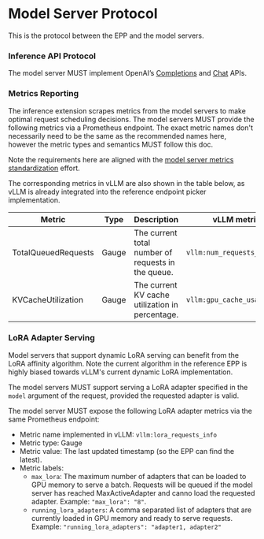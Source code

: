 # Model Server Protocol

This is the protocol between the EPP and the model servers.

### Inference API Protocol

The model server MUST implement OpenAI’s [Completions](https://platform.openai.com/docs/api-reference/completions)
and [Chat](https://platform.openai.com/docs/api-reference/chat) APIs.

### Metrics Reporting

The inference extension scrapes metrics from the model servers to make optimal request scheduling
decisions. The model servers MUST provide the following metrics via a Prometheus endpoint. The exact
metric names don't necessarily need to be the same as the recommended names here, however the
metric types and semantics MUST follow this doc.

Note the requirements here are aligned with the
[model server metrics standardization](https://docs.google.com/document/d/1SpSp1E6moa4HSrJnS4x3NpLuj88sMXr2tbofKlzTZpk)
effort.

The corresponding metrics in vLLM are also shown in the table below, as vLLM is already integrated
into the reference endpoint picker implementation.

| Metric | Type | Description | vLLM metric |
| ----- | ---- | ---- | ---- |
| TotalQueuedRequests         | Gauge     | The current total number of requests in the queue.| `vllm:num_requests_waiting`|
| KVCacheUtilization| Gauge     | The current KV cache utilization in percentage.| `vllm:gpu_cache_usage_perc`|


### LoRA Adapter Serving

Model servers that support dynamic LoRA serving can benefit from the LoRA affinity algorithm. Note
the current algorithm in the reference EPP is highly biased towards vLLM's current dynamic LoRA 
implementation.

The model servers MUST support serving a LoRA adapter specified in the `model` argument of the
request, provided the requested adapter is valid.

The model server MUST expose the following LoRA adapter metrics via the same Prometheus endpoint:

* Metric name implemented in vLLM: `vllm:lora_requests_info` 
* Metric type: Gauge
* Metric value: The last updated timestamp (so the EPP can find the latest).
* Metric labels: 
  * `max_lora`: The maximum number of adapters that can be loaded to GPU memory to serve a batch.
  Requests will be queued if the model server has reached MaxActiveAdapter and canno load the
  requested adapter. Example: `"max_lora": "8"`.
  * `running_lora_adapters`: A comma separated list of adapters that are currently loaded in GPU
    memory and ready to serve requests. Example: `"running_lora_adapters": "adapter1, adapter2"`
